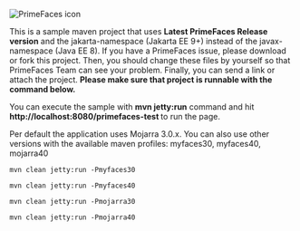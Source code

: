 ![PrimeFaces icon](https://www.primefaces.org/wp-content/uploads/2016/10/prime_logo_new.png)


This is a sample maven project that uses <strong>Latest PrimeFaces Release version</strong> and the jakarta-namespace (Jakarta EE 9+) instead of the javax-namespace (Java EE 8). If you have a PrimeFaces issue, please download or fork this project. Then, you should change these files by yourself so that PrimeFaces Team can see your problem. Finally, you can send a link or attach the project. <strong>Please make sure that project is runnable with the command below.</strong>

You can execute the sample with <strong>mvn jetty:run</strong> command and hit <strong> http://localhost:8080/primefaces-test </strong> to run the page.

Per default the application uses Mojarra 3.0.x. 
You can also use other versions with the available maven profiles: myfaces30, myfaces40, mojarra40

`mvn clean jetty:run -Pmyfaces30`

`mvn clean jetty:run -Pmyfaces40`

`mvn clean jetty:run -Pmojarra30`

`mvn clean jetty:run -Pmojarra40`
